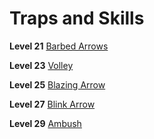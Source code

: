 <!-- TITLE: Trapper -->
<!-- SUBTITLE: A versatile adventurer with a compulsion to entrap their foes.  With some investment, these fighters can be just the strategic advantage a party will need to survive in Magnos. -->

# Traps and Skills

**Level 21**
[Barbed Arrows](barbed-arrows)

**Level 23**
[Volley](volley)

**Level 25**
[Blazing Arrow](blazing-arrow)

**Level 27**
[Blink Arrow](blink-arrow)

**Level 29**
[Ambush](ambush)